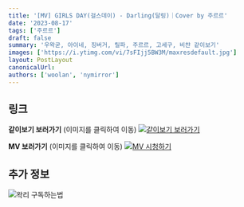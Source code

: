 ```yaml
---
title: '[MV] GIRLS DAY(걸스데이) - Darling(달링)｜Cover by 주르르'
date: '2023-08-17'
tags: ['주르르']
draft: false
summary: '우왁굳, 아이네, 징버거, 릴파, 주르르, 고세구, 비챤 같이보기'
images: ['https://i.ytimg.com/vi/7sFIjj5BW3M/maxresdefault.jpg']
layout: PostLayout
canonicalUrl:
authors: ['woolan', 'nymirror']
---
```


## 링크

**같이보기 보러가기** (이미지를 클릭하여 이동)
[![같이보기 보러가기](https://cdn.discordapp.com/attachments/1136601898116464710/1211650793904807976/logo.png?ex=65eef8bc&is=65dc83bc&hm=95dc0e08c1f43025dd60def429896697b3787a9f923593eb50b24e9fb6280361&)](https://cafe.naver.com/steamindiegame/12473528)

**MV 보러가기** (이미지를 클릭하여 이동)
[![MV 시청하기](https://i.ytimg.com/vi/7sFIjj5BW3M/maxresdefault.jpg)](https://youtu.be/7sFIjj5BW3M)

## 추가 정보

![왁리 구독하는법](https://cdn.discordapp.com/attachments/1136601898116464710/1137049857136267374/--2cut.gif)
